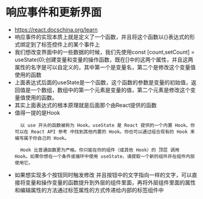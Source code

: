 # 响应事件和更新界面
- https://react.docschina.org/learn
- 响应事件的实现本质上就是定义了一个函数，并且将这个函数以{}表达式的形式绑定到了标签控件上的某个事件上
- 我们想改变界面中的一些数据的时候，我们先使用const [count,setCount] = useState(0);创建变量和变量的操作函数，既在[]中的这两个属性，并且这两属性的名字是可以自定义的，其中第一个是变量名，第二个是修改这个变量值使用的函数
- 上面表达式后面的useState是一个函数，这个函数的参数是变量的初始值，返回值是一个数组，数组中的第一个元素是变量的值，第二个元素是修改这个变量值使用的函数。
- 其实上面表达式的根本原理就是后面那个由React提供的函数
- 值得一提的是Hook
  ```
    以 use 开头的函数被称为 Hook。useState 是 React 提供的一个内置 Hook。你可以在 React API 参考 中找到其他内置的 Hook。你也可以通过组合现有的 Hook 来编写属于你自己的 Hook。

    Hook 比普通函数更为严格。你只能在你的组件（或其他 Hook）的 顶层 调用 Hook。如果你想在一个条件或循环中使用 useState，请提取一个新的组件并在组件内部使用它。
  ```
- 如果想实现多个按钮同时触发修改 并且按钮中的文字指向一样的文字，可以直接将变量和操作变量的函数提升到外层的组件里面，再将外层组件里面的属性和编辑属性的方法通过标签属性的方式传递给内部的标签组件中